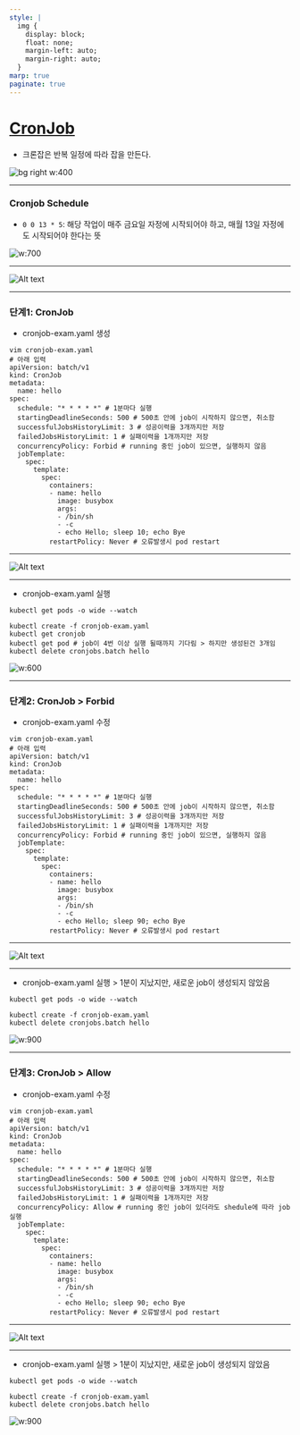 ```yaml
---
style: |
  img {
    display: block;
    float: none;
    margin-left: auto;
    margin-right: auto;
  }
marp: true
paginate: true
---
```

# [CronJob](https://kubernetes.io/ko/docs/concepts/workloads/controllers/cron-jobs/)
- 크론잡은 반복 일정에 따라 잡을 만든다.

![bg right w:400](image-82.png)

---
### Cronjob Schedule
- `0 0 13 * 5`: 해당 작업이 매주 금요일 자정에 시작되어야 하고, 매월 13일 자정에도 시작되어야 한다는 뜻

![w:700](image-83.png)

---
![Alt text](image-84.png)

---
### 단계1: CronJob 
- cronjob-exam.yaml 생성 
```shell
vim cronjob-exam.yaml
# 아래 입력 
apiVersion: batch/v1
kind: CronJob
metadata:
  name: hello
spec:
  schedule: "* * * * *" # 1분마다 실행
  startingDeadlineSeconds: 500 # 500초 안에 job이 시작하지 않으면, 취소함 
  successfulJobsHistoryLimit: 3 # 성공이력을 3개까지만 저장
  failedJobsHistoryLimit: 1 # 실패이력을 1개까지만 저장  
  concurrencyPolicy: Forbid # running 중인 job이 있으면, 실행하지 않음  
  jobTemplate:
    spec:
      template:
        spec:
          containers:
          - name: hello
            image: busybox
            args:
            - /bin/sh
            - -c
            - echo Hello; sleep 10; echo Bye
          restartPolicy: Never # 오류발생시 pod restart
```
---
![Alt text](image-85.png)

---
- cronjob-exam.yaml 실행 
```shell
kubectl get pods -o wide --watch
```
```shell
kubectl create -f cronjob-exam.yaml
kubectl get cronjob
kubectl get pod # job이 4번 이상 실행 될때까지 기다림 > 하지만 생성된건 3개임 
kubectl delete cronjobs.batch hello
```
![w:600](image-86.png)

---
### 단계2: CronJob > Forbid
- cronjob-exam.yaml 수정 
```shell
vim cronjob-exam.yaml
# 아래 입력 
apiVersion: batch/v1
kind: CronJob
metadata:
  name: hello
spec:
  schedule: "* * * * *" # 1분마다 실행
  startingDeadlineSeconds: 500 # 500초 안에 job이 시작하지 않으면, 취소함 
  successfulJobsHistoryLimit: 3 # 성공이력을 3개까지만 저장
  failedJobsHistoryLimit: 1 # 실패이력을 1개까지만 저장  
  concurrencyPolicy: Forbid # running 중인 job이 있으면, 실행하지 않음  
  jobTemplate:
    spec:
      template:
        spec:
          containers:
          - name: hello
            image: busybox
            args:
            - /bin/sh
            - -c
            - echo Hello; sleep 90; echo Bye
          restartPolicy: Never # 오류발생시 pod restart
```
---
![Alt text](image-87.png)

---
- cronjob-exam.yaml 실행 > 1분이 지났지만, 새로운 job이 생성되지 않았음 
```shell
kubectl get pods -o wide --watch
```
```shell
kubectl create -f cronjob-exam.yaml
kubectl delete cronjobs.batch hello
```
![w:900](image-88.png)

---
### 단계3: CronJob > Allow
- cronjob-exam.yaml 수정 
```shell
vim cronjob-exam.yaml
# 아래 입력 
apiVersion: batch/v1
kind: CronJob
metadata:
  name: hello
spec:
  schedule: "* * * * *" # 1분마다 실행
  startingDeadlineSeconds: 500 # 500초 안에 job이 시작하지 않으면, 취소함 
  successfulJobsHistoryLimit: 3 # 성공이력을 3개까지만 저장
  failedJobsHistoryLimit: 1 # 실패이력을 1개까지만 저장  
  concurrencyPolicy: Allow # running 중인 job이 있더라도 shedule에 따라 job 실행  
  jobTemplate:
    spec:
      template:
        spec:
          containers:
          - name: hello
            image: busybox
            args:
            - /bin/sh
            - -c
            - echo Hello; sleep 90; echo Bye
          restartPolicy: Never # 오류발생시 pod restart
```
---
![Alt text](image-89.png)

---
- cronjob-exam.yaml 실행 > 1분이 지났지만, 새로운 job이 생성되지 않았음 
```shell
kubectl get pods -o wide --watch
```
```shell
kubectl create -f cronjob-exam.yaml
kubectl delete cronjobs.batch hello
```
![w:900](image-90.png)




